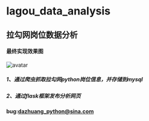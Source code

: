 # lagou_data_analysis
## 拉勾网岗位数据分析

#### 最终实现效果图
![avatar](‪D:\lagouwang.png)

##### 1、通过爬虫抓取拉勾网python岗位信息，并存储到mysql
##### 2、通过flask框架发布分析网页



#### bug:dazhuang_python@sina.com
